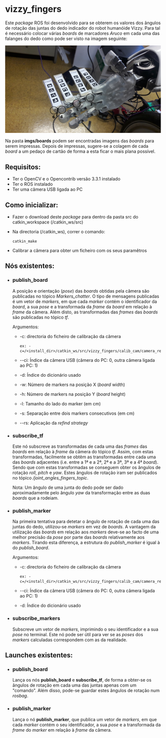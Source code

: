 # vizzy_fingers
Este _package_ ROS foi desenvolvido para se obterem os valores dos ângulos de rotação das juntas do dedo indicador do robot humanóide Vizzy. Para tal é necessário colocar várias _boards_ de marcadores _Aruco_ em cada uma das falanges do dedo como pode ser visto na imagem seguinte:

![alt text](https://raw.githubusercontent.com/LuisMAALMEIDA/VizzyFingers/master/imgs/markers.jpg "Board Makers on Vizzy's Finger")

Na pasta **imgs/boards** podem ser encontradas imagens das _boards_ para serem impressas. Depois de impressas, sugere-se a colagem de cada _board_ a um pedaço de cartão de forma a esta ficar o mais plana possível.
## Requisitos:
- Ter o OpenCV e o Opencontrib versão 3.3.1 instalado
- Ter o ROS instalado
- Ter uma câmera USB ligada ao PC

## Como inicializar:
- Fazer o download deste _package_ para dentro da pasta src do catkin_workspace (/catkin_ws/src)
- Na directoria (/catkin_ws), correr o comando: 

      catkin_make
- Calibrar a câmera para obter um ficheiro com os seus paramêtros
## Nós existentes:

- <h3>publish_board </h3>

    A posição e orientação (_pose_) das  _boards_  obtidas pela câmera são publicadas no tópico _Markers_chatter_. 
    O tipo de mensagens publicadas é um vetor de _markers_, em que cada _marker_ contém o identificador da _board_, a sua _pose_ e a transformada da _frame_ da _board_ em relação à _frame_ da câmera. 
    Além disto, as transformadas das _frames_ das _boards_ são publicadas no tópico _tf_.
    
    Argumentos:

    -  -c: directoria do ficheiro de calibração da câmera 
    
           ex: -c=/<install_dir>/catkin_ws/src/vizzy_fingers/calib_cam/camera_result.yml
    - --ci: Índice da câmera USB (câmera do PC: 0, outra câmera ligada ao PC: 1)
    - -d: Índice do dicionário usado
    - -w: Número de markers na posição X (_board_ width)
    - -h: Número de markers na posição Y (_board_ height)
    - -l: Tamanho do lado do marker (em cm)
    - -s: Separação entre dois markers consecutivos (em cm)
    - --rs: Aplicação da _refind strategy_
    
-  <h3>subscribe_tf </h3>

    Este nó subscreve as transformadas de cada uma das _frames_ das _boards_ em relação à _frame_ da câmera do tópico _tf_.  Assim, com estas transformadas, facilmente se obtêm as transformadas entre cada uma das _boards_ adjacentes (i.e. entre a 1ª e a 2ª, 2ª e a 3ª, 3ª e a 4ª _board_). Sendo que com  estas transformadas se conseguem obter os ângulos de rotação _roll_, _pitch_ e _yaw_. 
    Estes ângulos de rotação iram ser publicados no tópico _/joint_angles_fingers_topic_.
    
    Nota: Um ângulo de uma junta do dedo pode ser dado aproximadamente pelo ângulo _yaw_ da transformação entre as duas _boards_ que a rodeiam.

-  <h3>publish_marker </h3>

    Na primeira tentativa para detetar o ângulo de rotação de cada uma das juntas do dedo, utilizou-se _markers_ em vez de _boards_. 
    A vantagem da utilização das _boards_ em relação aos _markers_ deve-se ao facto de uma melhor precisão da _pose_ por parte das _boards_ relativamente aos _markers_. 
    Tirando esta diferença, a estrutura do _publish_marker_ é igual à do _publish_board_.
    
      Argumentos:

    -  -c: directoria do ficheiro de calibração da câmera 
    
           ex: -c=/<install_dir>/catkin_ws/src/vizzy_fingers/calib_cam/camera_result.yml
    - --ci: Índice da câmera USB (câmera do PC: 0, outra câmera ligada ao PC: 1)
    - -d: Índice do dicionário usado
    

-  <h3>subscribe_markers </h3>

      Subscreve um vetor de _markers_, imprimindo o seu identificador e a sua _pose_ no terminal.
      Este nó pode ser útil para ver se as _poses_ dos _markers_ calculadas correspondem com as da realidade.
  
## Launches existentes:

-  <h3>publish_board </h3>

    Lança os nós **publish_board** e **subscribe_tf**, de forma a obter-se os ângulos de rotação em cada uma das juntas apenas com um "comando". Além disso, pode-se guardar estes ângulos de rotação num _rosbag_.
    
-  <h3>publish_marker </h3>

    Lança o nó **publish_marker**, que publica um vetor de _markers_, em que cada _marker_ contém o seu identificador, a sua _pose_  e a transformada da _frame_ do _marker_ em relação à _frame_ da câmera. 
